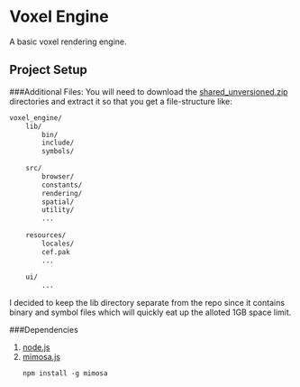 Voxel Engine
============
A basic voxel rendering engine.


Project Setup
------------
###Additional Files:
You will need to download the [shared_unversioned.zip](https://dl.dropboxusercontent.com/u/6969315/shared_unversioned.zip) directories and extract it so that you get a file-structure like:

```sh
voxel_engine/
    lib/
        bin/
        include/
        symbols/
        
    src/
        browser/
        constants/
        rendering/
        spatial/
        utility/
        ...
        
    resources/
        locales/
        cef.pak
        ...
        
    ui/
        ...
```

I decided to keep the lib directory separate from the repo since it contains binary and symbol files which will quickly eat up the alloted 1GB space limit.

###Dependencies
1. [node.js](http://nodejs.org/)
2. [mimosa.js](http://mimosa.io/)  
    ```
    npm install -g mimosa
    ```
